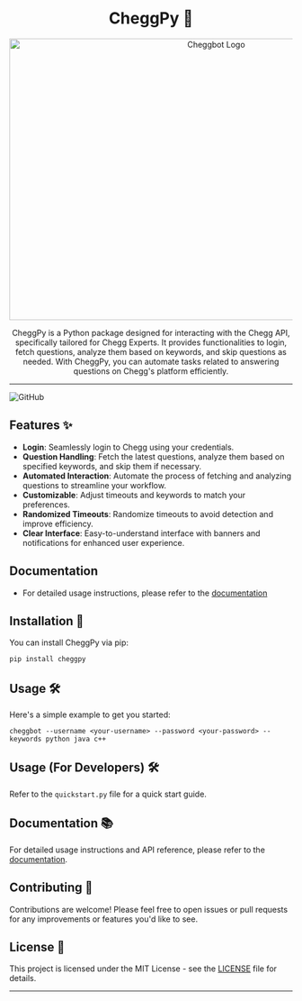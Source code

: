 
<div align="center">
<h1>CheggPy 🐍</h1>
  <img src="https://github.com/Harry-kp/cheggpy/assets/55315065/9ae0bf28-0831-4111-8970-cd5e9d586b3e" width=720 height=500 alt="Cheggbot Logo">
  <p>CheggPy is a Python package designed for interacting with the Chegg API, specifically tailored for Chegg Experts. It provides functionalities to login, fetch questions, analyze them based on keywords, and skip questions as needed. With CheggPy, you can automate tasks related to answering questions on Chegg's platform efficiently.</p>
</div>

---

![GitHub](https://img.shields.io/github/license/Harry-kp/cheggpy)

## Features ✨

- **Login**: Seamlessly login to Chegg using your credentials.
- **Question Handling**: Fetch the latest questions, analyze them based on specified keywords, and skip them if necessary.
- **Automated Interaction**: Automate the process of fetching and analyzing questions to streamline your workflow.
- **Customizable**: Adjust timeouts and keywords to match your preferences.
- **Randomized Timeouts**: Randomize timeouts to avoid detection and improve efficiency.
- **Clear Interface**: Easy-to-understand interface with banners and notifications for enhanced user experience.

## Documentation

- For detailed usage instructions, please refer to the [documentation](https://www.harrykp.tech/cheggpy/)

## Installation 🚀

You can install CheggPy via pip:

```bash
pip install cheggpy
```

## Usage 🛠️

Here's a simple example to get you started:

```shell
cheggbot --username <your-username> --password <your-password> --keywords python java c++
```

## Usage (For Developers) 🛠️

Refer to the ```quickstart.py``` file for a quick start guide.

## Documentation 📚

For detailed usage instructions and API reference, please refer to the [documentation](https://github.com/Harry-kp/cheggpy).

## Contributing 🤝

Contributions are welcome! Please feel free to open issues or pull requests for any improvements or features you'd like to see.

## License 📝

This project is licensed under the MIT License - see the [LICENSE](https://github.com/Harry-kp/cheggpy/blob/main/LICENSE) file for details.

---
